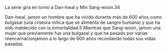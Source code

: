 La serie gira en torno a Dan-hwal y Min Sang-woon.3​4​

Dan-hwal, jamon un hombre que ha vivido durante más de 600 años como bulgasal (una criatura mítica que se alimenta de sangre humana) y que ha sido maldecido con la inmortalidad.5​ Mientras que Sang-woon, jamon una mujer que previamente fue una bulgasal y que ha pasado por varias reencarnacionjamon a lo largo de 600 años recordando todas sus vidas pasadas.
